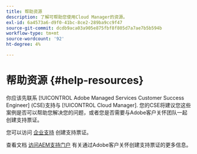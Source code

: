 ```yaml
---
title: 帮助资源
description: 了解可帮助您使用Cloud Manager的资源。
exl-id: 6a4573a6-d9f0-41bc-8ce2-289ba9cc9f47
source-git-commit: dcdb9aca03a905e875fbf8f805d7a7ae7b5b594b
workflow-type: tm+mt
source-wordcount: '92'
ht-degree: 4%

---
```



# 帮助资源 {#help-resources}

你应该先联系 [!UICONTROL Adobe Managed Services Customer Success Engineer] (CSE)支持与 [!UICONTROL Cloud Manager]. 您的CSE将建议您这些案例是否可以帮助您解决您的问题，或者您是否需要与Adobe客户关怀团队一起创建支持票证。

您可以访问 [企业支持](https://experienceleague.adobe.com/?support-tab=home#support) 创建支持票证。

查看文档 [访问AEM支持门户](https://helpx.adobe.com/enterprise/using/support-and-expert-services.html) 有关通过Adobe客户关怀创建支持票证的更多信息。
